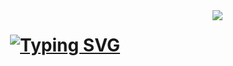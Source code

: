 <img align="right" src="https://visitor-badge.laobi.icu/badge?page_id=BlackSheep47.BlackSheep" />
<h1 align="center">
  <a href="https://git.io/typing-svg">
    <img src="https://readme-typing-svg.herokuapp.com?
font=Fira+Code&duration=2500&pause=500&width=435&lines=Hello+Nerds!;I'm+Ayush+Vaid;Peace+%E2%9C%8C" alt="Typing SVG" />
  </a>
</h1>
